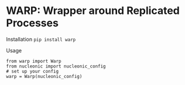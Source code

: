 # WARP: Wrapper around Replicated Processes

Installation
`pip install warp`

Usage
```
from warp import Warp
from nucleonic import nucleonic_config
# set up your config
warp = Warp(nucleonic_config)
```



